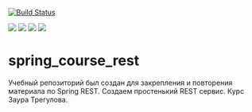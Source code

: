 [![Build Status](https://app.travis-ci.com/stanovov/spring_course_rest.svg?branch=master)](https://app.travis-ci.com/stanovov/spring_course_rest)

![](https://img.shields.io/badge/Maven-=_3-red)
![](https://img.shields.io/badge/Java-=_17-orange)
![](https://img.shields.io/badge/Spring-=_5-lightgreen)
![](https://img.shields.io/badge/Checkstyle-lightgrey)

# spring_course_rest

Учебный репозиторий был создан для закрепления и повторения материала по Spring REST. Создаем простенький REST сервис. 
Курс Заура Трегулова.